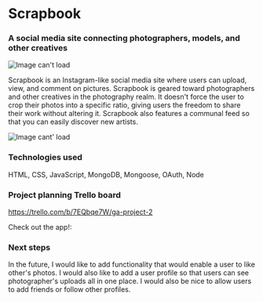 # Scrapbook
### A social media site connecting photographers, models, and other creatives

![Image can't load](https://i.imgur.com/guGvN0i.png)

Scrapbook is an Instagram-like social media site where users can upload, view, and comment on pictures. Scrapbook is geared toward photographers and other creatives in the photography realm. It doesn't force the user to crop their photos into a specific ratio, giving users the freedom to share their work without altering it. Scrapbook also features a communal feed so that you can easily discover new artists.

![Image cant' load](https://i.imgur.com/9mATPq7.png)

### Technologies used 
HTML, CSS, JavaScript, MongoDB, Mongoose, OAuth, Node

### Project planning Trello board 
https://trello.com/b/7EQbqe7W/ga-project-2

Check out the app!: 

### Next steps
In the future, I would like to add functionality that would enable a user to like other's photos. I would also like to add a user profile so that users can see photographer's uploads all in one place. I would also be nice to allow users to add friends or follow other profiles. 


